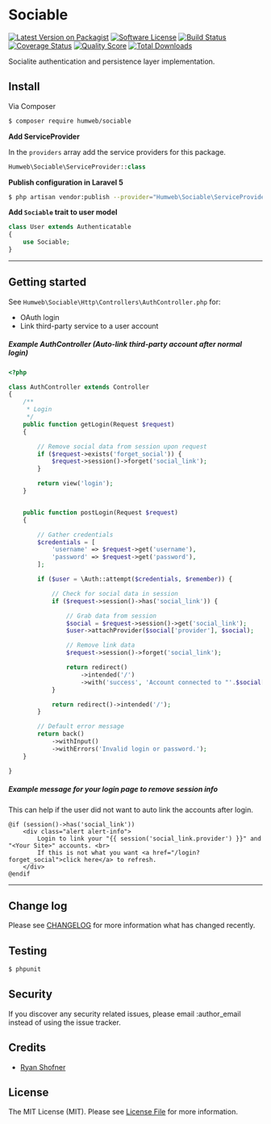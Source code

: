 # Sociable

[![Latest Version on Packagist][ico-version]][link-packagist]
[![Software License][ico-license]](LICENSE.md)
[![Build Status][ico-travis]][link-travis]
[![Coverage Status][ico-scrutinizer]][link-scrutinizer]
[![Quality Score][ico-code-quality]][link-code-quality]
[![Total Downloads][ico-downloads]][link-downloads]

Socialite authentication and persistence layer implementation.

## Install

Via Composer

``` bash
$ composer require humweb/sociable
```

**Add ServiceProvider**

In the `providers` array add the service providers for this package.
 ```php
 Humweb\Sociable\ServiceProvider::class
 ```

**Publish configuration in Laravel 5**
```bash  
$ php artisan vendor:publish --provider="Humweb\Sociable\ServiceProvider"
```


**Add `Sociable` trait to user model**
```php
class User extends Authenticatable
{
    use Sociable;
}
```

---

## Getting started

See `Humweb\Sociable\Http\Controllers\AuthController.php` for:
* OAuth login
* Link third-party service to a user account

##### Example AuthController (Auto-link third-party account after normal login)
```php
<?php

class AuthController extends Controller
{
    /**
     * Login
     */
    public function getLogin(Request $request)
    {

        // Remove social data from session upon request
        if ($request->exists('forget_social')) {
            $request->session()->forget('social_link');
        }

        return view('login');
    }


    public function postLogin(Request $request)
    {

        // Gather credentials
        $credentials = [
            'username' => $request->get('username'),
            'password' => $request->get('password'),
        ];

        if ($user = \Auth::attempt($credentials, $remember)) {

            // Check for social data in session
            if ($request->session()->has('social_link')) {

                // Grab data from session
                $social = $request->session()->get('social_link');
                $user->attachProvider($social['provider'], $social);

                // Remove link data
                $request->session()->forget('social_link');

                return redirect()
                    ->intended('/')
                    ->with('success', 'Account connected to "'.$social['provider'].'" successfully.');
            }

            return redirect()->intended('/');
        }

        // Default error message
        return back()
            ->withInput()
            ->withErrors('Invalid login or password.');
    }

}
```


##### Example message for your login page to remove session info

 This can help if the user did not want to auto link the accounts after login.
```
@if (session()->has('social_link'))
    <div class="alert alert-info">
        Login to link your "{{ session('social_link.provider') }}" and "<Your Site>" accounts. <br>
        If this is not what you want <a href="/login?forget_social">click here</a> to refresh.
    </div>
@endif
```

---

## Change log

Please see [CHANGELOG](CHANGELOG.md) for more information what has changed recently.

## Testing

``` bash
$ phpunit
```

## Security

If you discover any security related issues, please email :author_email instead of using the issue tracker.

## Credits

- [Ryan Shofner](http://github.com/ryun)

## License

The MIT License (MIT). Please see [License File](LICENSE.md) for more information.

[ico-version]: https://img.shields.io/packagist/v/humweb/sociable.svg?style=flat-square
[ico-license]: https://img.shields.io/badge/license-MIT-brightgreen.svg?style=flat-square
[ico-travis]: https://img.shields.io/travis/humweb/sociable/master.svg?style=flat-square
[ico-scrutinizer]: https://img.shields.io/scrutinizer/coverage/g/humweb/sociable.svg?style=flat-square
[ico-code-quality]: https://img.shields.io/scrutinizer/g/humweb/sociable.svg?style=flat-square
[ico-downloads]: https://img.shields.io/packagist/dt/humweb/sociable.svg?style=flat-square

[link-packagist]: https://packagist.org/packages/humweb/sociable
[link-travis]: https://travis-ci.org/humweb/sociable
[link-scrutinizer]: https://scrutinizer-ci.com/g/humweb/sociable/code-structure
[link-code-quality]: https://scrutinizer-ci.com/g/humweb/sociable
[link-downloads]: https://packagist.org/packages/humweb/sociable
[link-author]: https://github.com/:author_username
[link-contributors]: ../../contributors